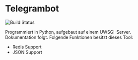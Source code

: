 # Telegrambot
![Build Status](https://travis-ci.org/T-Eberle/tgbot.svg?branch=basicapi)

Programmiert in Python, aufgebaut auf einem UWSGI-Server. Dokumentation folgt.
Folgende Funktionen besitzt dieses Tool:
- Redis Support
- JSON Support
